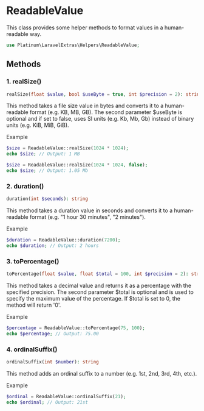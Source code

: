 # ReadableValue

This class provides some helper methods to format values in a human-readable way.

```php
use Platinum\LaravelExtras\Helpers\ReadableValue;
```

## Methods

### 1. realSize()
```php 
realSize(float $value, bool $useByte = true, int $precision = 2): string
```
This method takes a file size value in bytes and converts it to a human-readable format (e.g. KB, MB, GB). The second parameter $useByte is optional and if set to false, uses SI units (e.g. Kb, Mb, Gb) instead of binary units (e.g. KiB, MiB, GiB).

Example
```php
$size = ReadableValue::realSize(1024 * 1024);
echo $size; // Output: 1 MB

$size = ReadableValue::realSize(1024 * 1024, false);
echo $size; // Output: 1.05 Mb
```

### 2. duration()
```php 
duration(int $seconds): string
```
This method takes a duration value in seconds and converts it to a human-readable format (e.g. "1 hour 30 minutes", "2 minutes").

Example
```php
$duration = ReadableValue::duration(7200);
echo $duration; // Output: 2 hours
```

### 3. toPercentage()
```php 
toPercentage(float $value, float $total = 100, int $precision = 2): string
```
This method takes a decimal value and returns it as a percentage with the specified precision. The second parameter $total is optional and is used to specify the maximum value of the percentage. If $total is set to 0, the method will return '0'.

Example
```php
$percentage = ReadableValue::toPercentage(75, 100);
echo $percentage; // Output: 75.00
```

### 4. ordinalSuffix()
```php 
ordinalSuffix(int $number): string
```
This method adds an ordinal suffix to a number (e.g. 1st, 2nd, 3rd, 4th, etc.).

Example
```php
$ordinal = ReadableValue::ordinalSuffix(21);
echo $ordinal; // Output: 21st
```